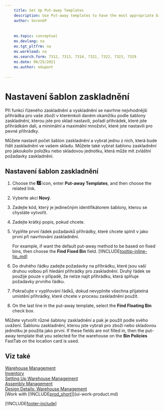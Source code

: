 ```yaml
---
    title: Set Up Put-away Templates
    description: Use Put-away templates to have the most appropriate bins for your items suggested to you at any given time.
    author: SorenGP

    
    ms.topic: conceptual
    ms.devlang: na
    ms.tgt_pltfrm: na
    ms.workload: na
    ms.search.form: 7312, 7313, 7314, 7321, 7322, 7323, 7329
    ms.date: 06/25/2021
    ms.author: edupont

---
```

# Nastavení šablon zaskladnění

Při funkci řízeného zaskladnění a vyskladnění se navrhne nejvhodnější přihrádka pro vaše zboží v kterémkoli daném okamžiku podle šablony zaskladnění, kterou jste pro sklad nastavili, pořadí přihrádek, které jste přihrádkám dali, a minimální a maximální množství, které jste nastavili pro pevné přihrádky.

Můžete nastavit počet šablon zaskladnění a vybrat jednu z nich, která bude řídit zaskladnění ve vašem skladu. Můžete také vybrat šablonu zaskladnění pro jakoukoliv položku nebo skladovou jednotku, která může mít zvláštní požadavky zaskladnění.

## Nastavení šablon zaskladnění

1. Choose the ![Lightbulb that opens the Tell Me feature.](media/ui-search/search_small.png "Tell me what you want to do") icon, enter **Put-away Templates**, and then choose the related link.
2. Vyberte akci **Nový**.
3. Zadejte kód, který je jedinečným identifikátorem šablony, kterou se chystáte vytvořit.
4. Zadejte krátký popis, pokud chcete.
5. Vyplňte první řádek požadavků přihrádky, které chcete splnit v jako první při navrhování zaskladnění.

   For example, if want the default put-away method to be based on fixed bins, then choose the **Find Fixed Bin** field. [!INCLUDE[tooltip-inline-tip_md](includes/tooltip-inline-tip_md.md)]
6. Do druhého řádku zadejte požadavky na přihrádku, které jsou vaší druhou volbou při hledání přihrádky pro zaskladnění. Druhý řádek se použije pouze v případě, že nelze najít přihrádku, která splňuje požadavky prvního řádku.
7. Pokračujte v vyplňování řádků, dokud nevyplníte všechna přijatelná umístění přihrádky, které chcete v procesu zaskladnění použít.
8. On the last line in the put-away template, select the **Find Floating Bin** check box.

Můžete vytvořit různé šablony zaskladnění a pak je použít podle svého uvážení. Šablonu zaskladnění, kterou jste vybrali pro zboží nebo skladovou jednotku je použita jako první. If these fields are not filled in, then the put-away template that you selected for the warehouse on the **Bin Policies** FastTab on the location card is used.

## Viz také

[Warehouse Management](warehouse-manage-warehouse.md)  
[Inventory](inventory-manage-inventory.md)  
[Setting Up Warehouse Management](warehouse-setup-warehouse.md)  
[Assembly Management](assembly-assemble-items.md)  
[Design Details: Warehouse Management](design-details-warehouse-management.md)  
[Work with [!INCLUDE[prod_short](includes/prod_short.md)]](ui-work-product.md)


[!INCLUDE[footer-include](includes/footer-banner.md)]
